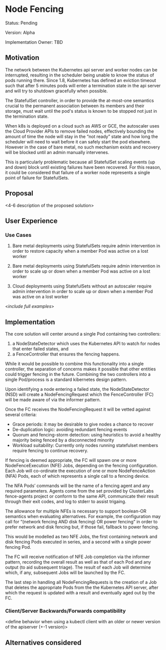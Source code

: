 # Node Fencing

Status: Pending

Version: Alpha

Implementation Owner: TBD

## Motivation

The network between the Kubernetes api server and worker nodes can be
interrupted, resulting in the scheduler being unable to know the
status of pods running there. Since 1.8, Kubernetes has defined an
eviction timeout such that after 5 minutes pods will enter a
termination state in the api server and will try to shutdown
gracefully when possible.

The StatefulSet controller, in order to provide the at-most-one
semantics crucial to the permanent association between its members and
their storage, must wait until the pod's status is known to be stopped
not just in the termination state.

When k8s is deployed on a cloud such as AWS or GCE, the autoscaler
uses the Cloud Provider APIs to remove failed nodes, effectively
bounding the amount of time the node will stay in the “not ready”
state and how long the scheduler will need to wait before it can
safely start the pod elsewhere.  However in the case of bare metal, no
such mechanism exists and recovery will be blocked until an admin
manually intervenes.

This is particularly problematic because all StatefulSet scaling
events (up and down) block until existing failures have been
recovered.  For this reason, it could be considered that failure of a
worker node represents a single point of failure for StatefulSets.

## Proposal

<4-6 description of the proposed solution>

## User Experience

### Use Cases

1. Bare metal deployments using StatefulSets require admin
   intervention in order to restore capacity when a member Pod was
   active on a lost worker

1. Bare metal deployments using StatefulSets require admin
   intervention in order to scale up or down when a member Pod was
   active on a lost worker

1. Cloud deployments using StatefulSets without an autoscaler require
   admin intervention in order to scale up or down when a member Pod
   was active on a lost worker

<in depth description of user experience>

<*include full examples*>

## Implementation

The core solution will center around a single Pod containing two
controllers:

1. a NodeStateDetector which uses the Kubernetes API to watch for nodes that enter failed states, and
1. a FenceController that ensures the fencing happens.

While it would be possible to combine this functionality into a single
controller, the separation of concerns makes it possible that other
entities could trigger fencing in the future.  Combining the two
controllers into a single Pod/process is a standard kibernetes design
pattern.

Upon identifying a node entering a failed state, the NodeStateDetector
(NSD) will create a NodeFencingRequest which the FenceController (FC)
will be made aware of via the informer pattern.

Once the FC receives the NodeFencingRequest it will be vetted against
several criteria:
- Grace periods: it may be desirable to give nodes a chance to recover
- De-duplication logic: avoiding redundant fencing events
- Quorum and fencing-storm detection: using heuristics to avoid a
  healthy majority being fenced by a disconnected minority
- Workload suitability: Currently only nodes running statefulset
  members require fencing to continue recovery.

If fencing is deemed appropriate, the FC will spawn one or more
NodeFenceExecution (NFE) Jobs, depending on the fencing configuration.
Each Job will co-ordinate the execution of one or more NodeFenceAction
(NFA) Pods, each of which represents a single call to a fencing
device.

The NFA Pods’ commands will be the name of a fencing agent and any
required parameters.  Agents come from the set provided by ClusterLabs
fence-agents project or conform to the same API, communicate their
result through their exit codes, and log to stderr to assist trigaing.

The allowance for multiple NFEs is necessary to support boolean-OR
semantics when evaluating alternatives.  For example, the
configuration may call for “(network fencing AND disk fencing) OR
power fencing” in order to prefer network and disk fencing but, if
those fail, fallback to power fencing.

This would be modelled as two NFE Jobs, the first containing network
and disk fencing Pods executed in series, and a second with a single
power fencing Pod.

The FC will receive notification of NFE Job completion via the
informer pattern, recording the overall result as well as that of each
Pod and any output (to aid subsequent triage).  The result of each Job
will determine which, if any, subsequent Jobs will be launched by the
FC.

The last step in handling all NodeFencingRequests is the creation of a
Job that deletes the appropriate Pods from the the Kubernetes API
server, after which the request is updated with a result and
eventually aged out by the FC.

### Client/Server Backwards/Forwards compatibility

<define behavior when using a kubectl client with an older or newer version of the apiserver (+-1 version)>

## Alternatives considered

<short description of alternative solutions to be considered>
